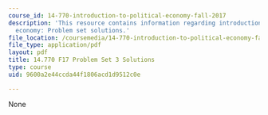 ```yaml
---
course_id: 14-770-introduction-to-political-economy-fall-2017
description: 'This resource contains information regarding introduction to political
  economy: Problem set solutions.'
file_location: /coursemedia/14-770-introduction-to-political-economy-fall-2017/9600a2e44ccda44f1806acd1d9512c0e_MIT14_770F17_pset3sol.pdf
file_type: application/pdf
layout: pdf
title: 14.770 F17 Problem Set 3 Solutions
type: course
uid: 9600a2e44ccda44f1806acd1d9512c0e

---
```

None